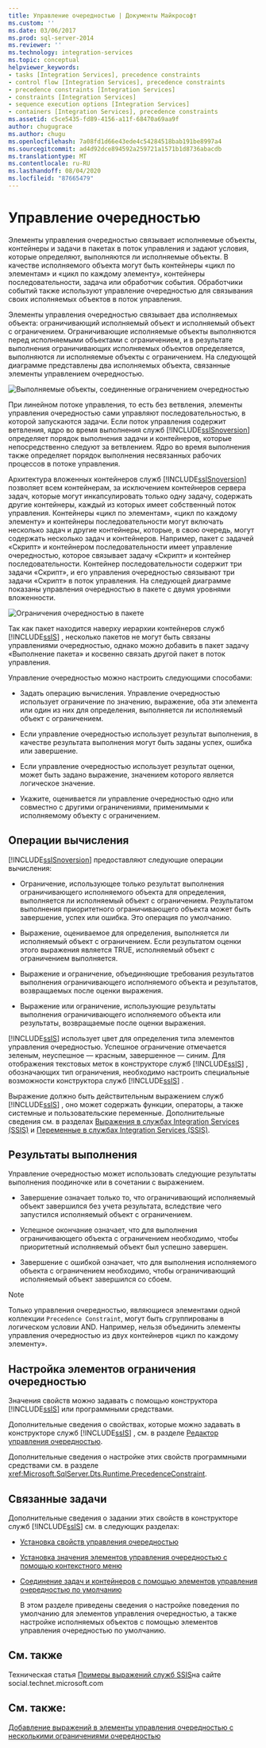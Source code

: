 ```yaml
---
title: Управление очередностью | Документы Майкрософт
ms.custom: ''
ms.date: 03/06/2017
ms.prod: sql-server-2014
ms.reviewer: ''
ms.technology: integration-services
ms.topic: conceptual
helpviewer_keywords:
- tasks [Integration Services], precedence constraints
- control flow [Integration Services], precedence constraints
- precedence constraints [Integration Services]
- constraints [Integration Services]
- sequence execution options [Integration Services]
- containers [Integration Services], precedence constraints
ms.assetid: c5ce5435-fd89-4156-a11f-68470a69aa9f
author: chugugrace
ms.author: chugu
ms.openlocfilehash: 7a08fd1d66e43ede4c54284518bab191be8997a4
ms.sourcegitcommit: ad4d92dce894592a259721a1571b1d8736abacdb
ms.translationtype: MT
ms.contentlocale: ru-RU
ms.lasthandoff: 08/04/2020
ms.locfileid: "87665479"
---
```

# <a name="precedence-constraints"></a>Управление очередностью
  Элементы управления очередностью связывает исполняемые объекты, контейнеры и задачи в пакетах в поток управления и задают условия, которые определяют, выполняются ли исполняемые объекты. В качестве исполняемого объекта могут быть контейнеры «цикл по элементам» и «цикл по каждому элементу», контейнеры последовательности, задача или обработчик события. Обработчики событий также используют управление очередностью для связывания своих исполняемых объектов в поток управления.

 Элементы управления очередностью связывает два исполняемых объекта: ограничивающий исполняемый объект и исполняемый объект с ограничением. Ограничивающие исполняемые объекты выполняются перед исполняемыми объектами с ограничением, и в результате выполнения ограничивающих исполняемых объектов определяется, выполняются ли исполняемые объекты с ограничением. На следующей диаграмме представлены два исполняемых объекта, связанные элементы управлением очередностью.

 ![Выполняемые объекты, соединенные ограничением очередностью](../media/ssis-pcsimple.gif "Выполняемые объекты, соединенные ограничением очередностью")

 При линейном потоке управления, то есть без ветвления, элементы управления очередностью сами управляют последовательностью, в которой запускаются задачи. Если поток управления содержит ветвления, ядро во время выполнения служб [!INCLUDE[ssISnoversion](../../../includes/ssisnoversion-md.md)] определяет порядок выполнения задачи и контейнеров, которые непосредственно следуют за ветвлением. Ядро во время выполнения также определяет порядок выполнения несвязанных рабочих процессов в потоке управления.

 Архитектура вложенных контейнеров служб [!INCLUDE[ssISnoversion](../../../includes/ssisnoversion-md.md)] позволяет всем контейнерам, за исключением контейнеров сервера задач, которые могут инкапсулировать только одну задачу, содержать другие контейнеры, каждый из которых имеет собственный поток управления. Контейнеры «цикл по элементам», «цикл по каждому элементу» и контейнеры последовательности могут включать несколько задач и другие контейнеры, которые, в свою очередь, могут содержать несколько задач и контейнеров. Например, пакет с задачей «Скрипт» и контейнером последовательности имеет управление очередностью, которое связывает задачу «Скрипт» и контейнер последовательности. Контейнер последовательности содержит три задачи «Скрипт», и его управления очередностью связывают три задачи «Скрипт» в поток управления. На следующей диаграмме показаны управления очередностью в пакете с двумя уровнями вложенности.

 ![Ограничения очередностью в пакете](../media/mw-dts-12.gif "Ограничения очередностью в пакете")

 Так как пакет находится наверху иерархии контейнеров служб [!INCLUDE[ssIS](../../../includes/ssis-md.md)] , несколько пакетов не могут быть связаны управлениями очередностью, однако можно добавить в пакет задачу «Выполнение пакета» и косвенно связать другой пакет в поток управления.

 Управление очередностью можно настроить следующими способами:

-   Задать операцию вычисления. Управление очередностью использует ограничение по значению, выражение, оба эти элемента или один из них для определения, выполняется ли исполняемый объект с ограничением.

-   Если управление очередностью использует результат выполнения, в качестве результата выполнения могут быть заданы успех, ошибка или завершение.

-   Если управление очередностью использует результат оценки, может быть задано выражение, значением которого является логическое значение.

-   Укажите, оценивается ли управление очередностью одно или совместно с другими ограничениями, применимыми к исполняемому объекту с ограничением.

## <a name="evaluation-operations"></a>Операции вычисления
 [!INCLUDE[ssISnoversion](../../../includes/ssisnoversion-md.md)] предоставляют следующие операции вычисления:

-   Ограничение, использующее только результат выполнения ограничивающего исполняемого объекта для определения, выполняется ли исполняемый объект с ограничением. Результатом выполнения приоритетного ограничивающего объекта может быть завершение, успех или ошибка. Это операция по умолчанию.

-   Выражение, оцениваемое для определения, выполняется ли исполняемый объект с ограничением. Если результатом оценки этого выражения является TRUE, исполняемый объект с ограничением выполняется.

-   Выражение и ограничение, объединяющие требования результатов выполнения ограничивающего исполняемого объекта и результатов, возвращаемых после оценки выражения.

-   Выражение или ограничение, использующие результаты выполнения ограничивающего исполняемого объекта или результаты, возвращаемые после оценки выражения.

 [!INCLUDE[ssIS](../../../includes/ssis-md.md)] использует цвет для определения типа элементов управления очередностью. Успешное ограничение отмечается зеленым, неуспешное — красным, завершенное — синим. Для отображения текстовых меток в конструкторе служб [!INCLUDE[ssIS](../../../includes/ssis-md.md)] , обозначающих тип ограничения, необходимо настроить специальные возможности конструктора служб [!INCLUDE[ssIS](../../../includes/ssis-md.md)] .

 Выражение должно быть действительным выражением служб [!INCLUDE[ssIS](../../../includes/ssis-md.md)] , оно может содержать функции, операторы, а также системные и пользовательские переменные. Дополнительные сведения см. в разделах [Выражения в службах Integration Services (SSIS)](../expressions/integration-services-ssis-expressions.md) и [Переменные в службах Integration Services (SSIS)](../integration-services-ssis-variables.md).

## <a name="execution-results"></a>Результаты выполнения
 Управление очередностью может использовать следующие результаты выполнения поодиночке или в сочетании с выражением.

-   Завершение означает только то, что ограничивающий исполняемый объект завершился без учета результата, вследствие чего запустился исполняемый объект с ограничением.

-   Успешное окончание означает, что для выполнения ограничивающего объекта с ограничением необходимо, чтобы приоритетный исполняемый объект был успешно завершен.

-   Завершение с ошибкой означает, что для выполнения исполняемого объекта с ограничением необходимо, чтобы ограничивающий исполняемый объект завершился со сбоем.

> [!NOTE]
>  Только управления очередностью, являющиеся элементами одной коллекции `Precedence Constraint`, могут быть сгруппированы в логическом условии AND. Например, нельзя объединить элементы управления очередностью из двух контейнеров «цикл по каждому элементу».

## <a name="configuration-of-the-precedence-constraint"></a>Настройка элементов ограничения очередностью
 Значения свойств можно задавать с помощью конструктора [!INCLUDE[ssIS](../../../includes/ssis-md.md)] или программными средствами.

 Дополнительные сведения о свойствах, которые можно задавать в конструкторе служб [!INCLUDE[ssIS](../../../includes/ssis-md.md)] , см. в разделе [Редактор управления очередностью](../precedence-constraint-editor.md).

 Дополнительные сведения о настройке этих свойств программными средствами см. в разделе <xref:Microsoft.SqlServer.Dts.Runtime.PrecedenceConstraint>.

## <a name="related-tasks"></a>Связанные задачи
 Дополнительные сведения о задании этих свойств в конструкторе служб [!INCLUDE[ssIS](../../../includes/ssis-md.md)] см. в следующих разделах:

-   [Установка свойств управления очередностью](../set-the-properties-of-a-precedence-constraint.md)

-   [Установка значения элементов управления очередностью с помощью контекстного меню](../set-the-value-of-a-precedence-constraint-by-using-the-shortcut-menu.md)

-   [Соединение задач и контейнеров с помощью элементов управления очередностью по умолчанию](../connect-tasks-and-containers-by-using-a-default-precedence-constraint.md)

     В этом разделе приведены сведения о настройке поведения по умолчанию для элементов управления очередностью, а также настройке исполняемых объектов с помощью элементов управления очередностью по умолчанию.

## <a name="related-content"></a>См. также
 Техническая статья [Примеры выражений служб SSIS](https://go.microsoft.com/fwlink/?LinkId=220761)на сайте social.technet.microsoft.com

## <a name="see-also"></a>См. также:
 [Добавление выражений в элементы управления очередностью с](../add-expressions-to-precedence-constraints.md) [несколькими ограничениями очередностью](../multiple-precedence-constraints.md)


